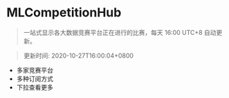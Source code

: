 # MLCompetitionHub

> 一站式显示各大数据竞赛平台正在进行的比赛，每天 16:00 UTC+8 自动更新。
  
> 更新时间: 2020-10-27T16:00:04+0800 

* 多家竞赛平台
* 多种订阅方式
* 下拉查看更多